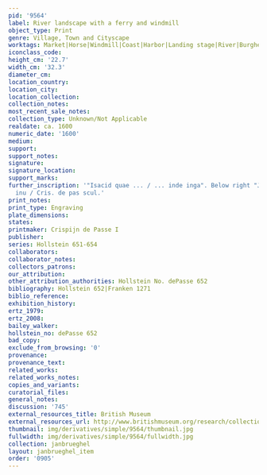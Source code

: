 ```yaml
---
pid: '9564'
label: River landscape with a ferry and windmill
object_type: Print
genre: Village, Town and Cityscape
worktags: Market|Horse|Windmill|Coast|Harbor|Landing stage|River|Burghers|Fishermen|Merchants|Sailors|Boat|Wagon
iconclass_code:
height_cm: '22.7'
width_cm: '32.3'
diameter_cm:
location_country:
location_city:
location_collection:
collection_notes:
most_recent_sale_notes:
collection_type: Unknown/Not Applicable
realdate: ca. 1600
numeric_date: '1600'
medium:
support:
support_notes:
signature:
signature_location:
support_marks:
further_inscription: '"Isacid quae ... / ... inde inga". Below right "Joan. Breu.
  inu / Cris. de pas scul.'
print_notes:
print_type: Engraving
plate_dimensions:
states:
printmaker: Crispijn de Passe I
publisher:
series: Hollstein 651-654
collaborators:
collaborator_notes:
collectors_patrons:
our_attribution:
other_attribution_authorities: Hollstein No. dePasse 652
bibliography: Hollstein 652|Franken 1271
biblio_reference:
exhibition_history:
ertz_1979:
ertz_2008:
bailey_walker:
hollstein_no: dePasse 652
bad_copy:
exclude_from_browsing: '0'
provenance:
provenance_text:
related_works:
related_works_notes:
copies_and_variants:
curatorial_files:
general_notes:
discussion: '745'
external_resources_title: British Museum
external_resources_url: http://www.britishmuseum.org/research/collection_online/collection_object_details.aspx
thumbnail: img/derivatives/simple/9564/thumbnail.jpg
fullwidth: img/derivatives/simple/9564/fullwidth.jpg
collection: janbrueghel
layout: janbrueghel_item
order: '0905'
---
```

